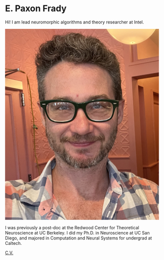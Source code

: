 <!-- #region -->
# E. Paxon Frady

Hi! I am lead neuromorphic algorithms and theory researcher at Intel.

![picture of me](profile_pic-250903.png)

I was previously a post-doc at the Redwood Center for Theoretical Neuroscience at UC Berkeley. I did my Ph.D. in Neuroscience at UC San Diego, and majored in Computation and Neural Systems for undergrad at Caltech. 


[C.V.](https://github.com/epaxon/epaxon.github.io/raw/master/files/epfrady_cv_250904.pdf)
<!-- #endregion -->
